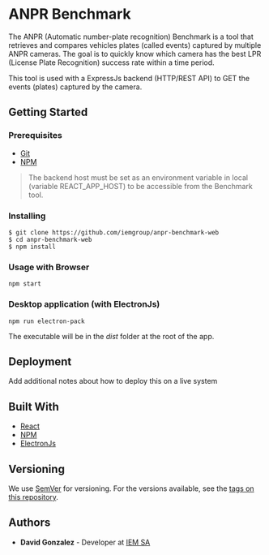 # ANPR Benchmark

The ANPR (Automatic number-plate recognition) Benchmark is a tool that retrieves and compares vehicles plates (called events) captured by multiple ANPR cameras. The goal is to quickly know which camera has the best LPR (License Plate Recognition) success rate within a time period.

This tool is used with a ExpressJs backend (HTTP/REST API) to GET the events (plates) captured by the camera.

## Getting Started

### Prerequisites

- [Git](https://git-scm.com/downloads)
- [NPM](https://www.npmjs.com/)

> The backend host must be set as an environment variable in local (variable REACT_APP_HOST) to be accessible from the Benchmark tool.

### Installing

```
$ git clone https://github.com/iemgroup/anpr-benchmark-web
$ cd anpr-benchmark-web
$ npm install
```

### Usage with Browser

```
npm start
```

### Desktop application (with ElectronJs)
```
npm run electron-pack
```
The executable will be in the *dist* folder at the root of the app.


## Deployment

Add additional notes about how to deploy this on a live system

## Built With

* [React](https://reactjs.org/)
* [NPM](https://www.npmjs.com/)
* [ElectronJs](https://www.electronjs.org/)

## Versioning

We use [SemVer](http://semver.org/) for versioning. For the versions available, see the [tags on this repository](https://github.com/your/project/tags). 

## Authors

* **David Gonzalez** - Developer at [IEM SA](https://www.iemgroup.com/)